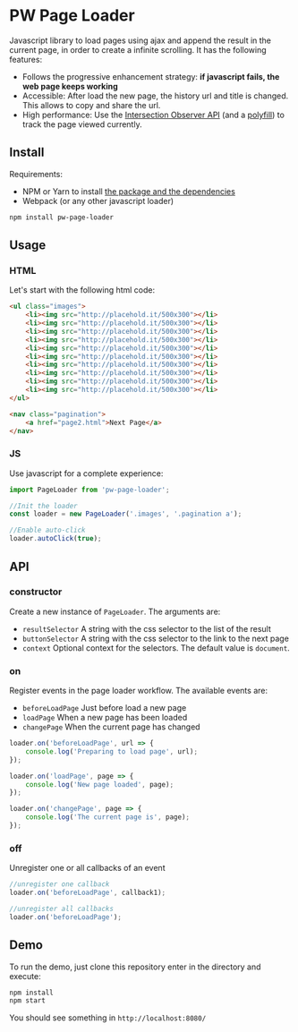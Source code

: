 # PW Page Loader

Javascript library to load pages using ajax and append the result in the current page, in order to create a infinite scrolling. It has the following features:

* Follows the progressive enhancement strategy: **if javascript fails, the web page keeps working**
* Accessible: After load the new page, the history url and title is changed. This allows to copy and share the url.
* High performance: Use the [Intersection Observer API](https://developer.mozilla.org/en-US/docs/Web/API/Intersection_Observer_API) (and a [polyfill](https://github.com/WICG/IntersectionObserver/tree/gh-pages/polyfill)) to track the page viewed currently.

## Install

Requirements:

* NPM or Yarn to install [the package and the dependencies](https://www.npmjs.com/package/pw-page-loader)
* Webpack (or any other javascript loader)

```sh
npm install pw-page-loader
```

## Usage

### HTML

Let's start with the following html code:

```html
<ul class="images">
    <li><img src="http://placehold.it/500x300"></li>
    <li><img src="http://placehold.it/500x300"></li>
    <li><img src="http://placehold.it/500x300"></li>
    <li><img src="http://placehold.it/500x300"></li>
    <li><img src="http://placehold.it/500x300"></li>
    <li><img src="http://placehold.it/500x300"></li>
    <li><img src="http://placehold.it/500x300"></li>
    <li><img src="http://placehold.it/500x300"></li>
    <li><img src="http://placehold.it/500x300"></li>
    <li><img src="http://placehold.it/500x300"></li>
</ul>

<nav class="pagination">
    <a href="page2.html">Next Page</a>
</nav>
```

### JS

Use javascript for a complete experience:

```js
import PageLoader from 'pw-page-loader';

//Init the loader
const loader = new PageLoader('.images', '.pagination a');

//Enable auto-click
loader.autoClick(true);
```

## API

### constructor

Create a new instance of `PageLoader`. The arguments are:

* `resultSelector` A string with the css selector to the list of the result
* `buttonSelector` A string with the css selector to the link to the next page
* `context` Optional context for the selectors. The default value is `document`.

### on

Register events in the page loader workflow. The available events are:

* `beforeLoadPage` Just before load a new page
* `loadPage` When a new page has been loaded
* `changePage` When the current page has changed

```js
loader.on('beforeLoadPage', url => {
    console.log('Preparing to load page', url);
});

loader.on('loadPage', page => {
    console.log('New page loaded', page);
});

loader.on('changePage', page => {
    console.log('The current page is', page);
});
```

### off

Unregister one or all callbacks of an event

```js
//unregister one callback
loader.on('beforeLoadPage', callback1);

//unregister all callbacks
loader.on('beforeLoadPage');
```

## Demo

To run the demo, just clone this repository enter in the directory and execute:

```sh
npm install
npm start
```

You should see something in `http://localhost:8080/`
